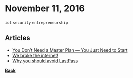 # November 11, 2016

`iot` `security` `entrepreneurship`

## Articles

- [You Don’t Need a Master Plan — You Just Need to Start](https://medium.com/startup-grind/you-dont-need-a-master-plan-you-just-need-to-start-9a3ec0455866)
- [We broke the internet!](https://hackernoon.com/we-broke-the-internet-a84d92ebffb5)
- [Why you should avoid LastPass](https://medium.com/@gempir/why-you-should-avoid-lastpass-f698761421b8)


[__Back__](../README.md#nov)
